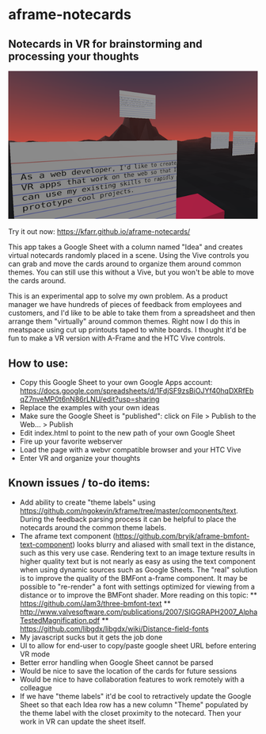 # aframe-notecards
## Notecards in VR for brainstorming and processing your thoughts

<p align="center">
  <img src="./images/screencap-vr-notecards.png"/>
</p>

Try it out now: https://kfarr.github.io/aframe-notecards/

This app takes a Google Sheet with a column named "Idea" and creates virtual notecards randomly placed in a scene. Using the Vive controls you can grab and move the cards around to organize them around common themes. You can still use this without a Vive, but you won't be able to move the cards around.

This is an experimental app to solve my own problem. As a product manager we have hundreds of pieces of feedback from employees and customers, and I'd like to be able to take them from a spreadsheet and then arrange them "virtually" around common themes. Right now I do this in meatspace using cut up printouts taped to white boards. I thought it'd be fun to make a VR version with A-Frame and the HTC Vive controls.

## How to use:
* Copy this Google Sheet to your own Google Apps account: https://docs.google.com/spreadsheets/d/1FdjSF9zsBiOJYf40hqDXRfEbqZ7nveMP0t6nN86rLNU/edit?usp=sharing
* Replace the examples with your own ideas
* Make sure the Google Sheet is "published": click on File > Publish to the Web... > Publish
* Edit index.html to point to the new path of your own Google Sheet
* Fire up your favorite webserver
* Load the page with a webvr compatible browser and your HTC Vive
* Enter VR and organize your thoughts

## Known issues / to-do items:
* Add ability to create "theme labels" using https://github.com/ngokevin/kframe/tree/master/components/text. During the feedback parsing process it can be helpful to place the notecards around the common theme labels.
* The aframe text component (https://github.com/bryik/aframe-bmfont-text-component) looks blurry and aliased with small text in the distance, such as this very use case. Rendering text to an image texture results in higher quality text but is not nearly as easy as using the text component when using dynamic sources such as Google Sheets. The "real" solution is to improve the quality of the BMFont a-frame component. It may be possible to "re-render" a font with settings optimized for viewing from a distance or to improve the BMFont shader. More reading on this topic:
** https://github.com/Jam3/three-bmfont-text
** http://www.valvesoftware.com/publications/2007/SIGGRAPH2007_AlphaTestedMagnification.pdf
** https://github.com/libgdx/libgdx/wiki/Distance-field-fonts
* My javascript sucks but it gets the job done
* UI to allow for end-user to copy/paste google sheet URL before entering VR mode
* Better error handling when Google Sheet cannot be parsed
* Would be nice to save the location of the cards for future sessions
* Would be nice to have collaboration features to work remotely with a colleague
* If we have "theme labels" it'd be cool to retractively update the Google Sheet so that each Idea row has a new column "Theme" populated by the theme label with the closet proximity to the notecard. Then your work in VR can update the sheet itself.

